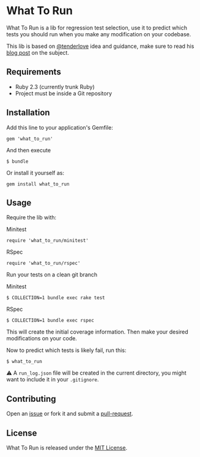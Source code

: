 # What To Run

What To Run is a lib for regression test selection, use it to predict which tests you should run when you make any modification on your codebase.

This lib is based on [@tenderlove](https://github.com/tenderlove) idea and guidance, make sure to read his [blog post](http://tenderlovemaking.com/2015/02/13/predicting-test-failues.html) on the subject.

## Requirements

- Ruby 2.3 (currently trunk Ruby)
- Project must be inside a Git repository

## Installation

Add this line to your application's Gemfile:

```
gem 'what_to_run'
```

And then execute

```
$ bundle
```

Or install it yourself as:

```
gem install what_to_run
```

## Usage

Require the lib with:

Minitest

```
require 'what_to_run/minitest'
```

RSpec

```
require 'what_to_run/rspec'
```

Run your tests on a clean git branch

Minitest

```
$ COLLECTION=1 bundle exec rake test
```

RSpec

```
$ COLLECTION=1 bundle exec rspec
```

This will create the initial coverage information. Then make your desired modifications on your code.

Now to predict which tests is likely fail, run this:

```
$ what_to_run
```

:warning: A `run_log.json` file will be created in the current directory, you might want to include it in your `.gitignore`.

## Contributing

Open an [issue](https://github.com/DyegoCosta/what_to_run/issues) or fork it and submit a [pull-request](https://help.github.com/articles/using-pull-requests/).

## License

What To Run is released under the [MIT License](http://www.opensource.org/licenses/MIT).
